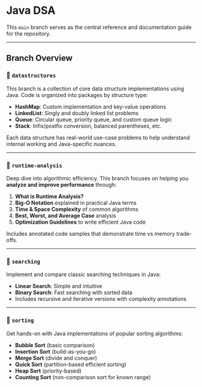 #  Java DSA 


This `main` branch serves as the central reference and documentation guide for the repository.

---

##  Branch Overview

### 🔸 `datastructures`
This branch is a collection of core data structure implementations using Java. Code is organized into packages by structure type:

- **HashMap**: Custom implementation and key-value operations
- **LinkedList**: Singly and doubly linked list problems
- **Queue**: Circular queue, priority queue, and custom queue logic
- **Stack**: Infix/postfix conversion, balanced parentheses, etc.

Each data structure has real-world use-case problems to help understand internal working and Java-specific nuances.

---

### 🔸 `runtime-analysis`
Deep dive into algorithmic efficiency. This branch focuses on helping you **analyze and improve performance** through:

1. **What is Runtime Analysis?**
2. **Big-O Notation** explained in practical Java terms
3. **Time & Space Complexity** of common algorithms
4. **Best, Worst, and Average Case** analysis
5. **Optimization Guidelines** to write efficient Java code

Includes annotated code samples that demonstrate time vs memory trade-offs.

---

### 🔸 `searching`
Implement and compare classic searching techniques in Java:

- **Linear Search**: Simple and intuitive
- **Binary Search**: Fast searching with sorted data
- Includes recursive and iterative versions with complexity annotations

---

### 🔸 `sorting`
Get hands-on with Java implementations of popular sorting algorithms:

- **Bubble Sort** (basic comparison)
- **Insertion Sort** (build-as-you-go)
- **Merge Sort** (divide and conquer)
- **Quick Sort** (partition-based efficient sorting)
- **Heap Sort** (priority-based)
- **Counting Sort** (non-comparison sort for known range)


